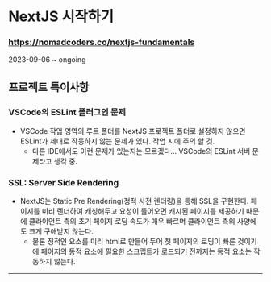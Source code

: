 # NextJS 시작하기
### https://nomadcoders.co/nextjs-fundamentals

2023-09-06 ~ ongoing

## 프로젝트 특이사항
### VSCode의 ESLint 플러그인 문제
* VSCode 작업 영역의 루트 폴더를 NextJS 프로젝트 폴더로 설정하지 않으면 ESLint가 제대로 작동하지 않는 문제가 있다. 작업 시에 주의 할 것.
  + 다른 IDE에서도 이런 문제가 있는지는 모르겠다... VSCode의 ESLint 서버 문제라고 생각 중.

### SSL: Server Side Rendering
* NextJS는 Static Pre Rendering(정적 사전 렌더링)을 통해 SSL을 구현한다. 페이지를 미리 렌더하여 캐싱해두고 요청이 들어오면 캐시된 페이지를 제공하기 때문에 클라이언트 측의 초기 페이지 로딩 속도가 매우 빠르며 클라이언트 측의 사양에도 크게 구애받지 않는다.
  + 물론 정적인 요소를 미리 html로 만들어 두어 첫 페이지의 로딩이 빠른 것이기에 페이지의 동적 요소에 필요한 스크립트가 로드되기 전까지는 동적 요소는 작동하지 않는다.
---
### 